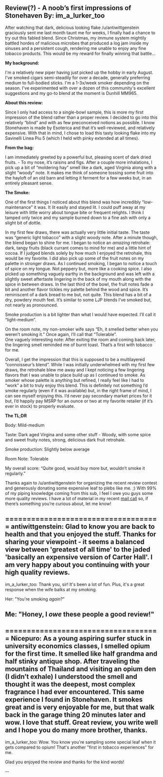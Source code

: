 Review(?) - A noob’s first impressions of Stonehaven
By: im_a_lurker_too
---
After watching that dark, delicious looking flake /u/antiwittgenstein graciously sent me last month taunt me for weeks, I finally had a chance to try out this fabled blend.  Since Christmas, my immune system mightily battled hordes of malicious microbes that produced a log jam inside my sinuses and a persistent cough, rendering me unable to enjoy any fine tobacco products. This would be my reward for finally winning that battle…


**My background:**

I'm a relatively new piper having just picked up the hobby in early August. I've smoked cigars semi-steadily for over a decade, generally preferring medium to full-bodied sticks. I'm a 1-3x/week smoker depending on the season. I've experimented with over a dozen of this community's excellent suggestions and my go-to blend at the moment is Dunhill MM965.



**About this review:** 

Since I only had access to a single-bowl sample, this is more my first impression of the blend rather than a proper review.  I decided to go into this relatively “blind” and with as few preconceived notions as possible.  I know Stonehaven is made by Esoterica and that it’s well-reviewed, and relatively expensive.  With that in mind, I chose to load this tasty looking flake into my Savinelli Linea Piu 5 (which I held with pinky extended at all times).



**From the bag:**

I am immediately greeted by a powerful but, pleasing scent of dark dried fruits. - To my nose, it’s raisins and figs.
After a couple more inhalations, I pick up a bit of “moldering hay” smell like a dark, aged Virginia along with a slight “woody” note. It makes me think of someone tossing some fruit into the hayloft of an old barn and letting it ferment for a few weeks but, in an entirely pleasant sense.


**The Smoke:**

One of the first things I noticed about this blend was how incredibly “low-maintenance” it was.  It lit easily and stayed lit.  I could puff away at my leisure with little worry about tongue bite or frequent relights. I think I tamped only twice and my sample burned down to a fine ash with only a slight bit of dottle.

In my first few draws, there was actually very little initial taste. The taste was “generic light tobacco” with a slight woody note.  After a minute though, the blend began to shine for me. I began to notice an *amazing* retrohale: dark, tangy fruits (black currant comes to mind for me) and a little hint of cocoa.  If I judged blends solely by how much I enjoyed the retrohale, this would be my favorite. I did also pick up some of the fruit notes on my palette in stronger draws.  As I continued smoking, I began to notice a touch of spice on my tongue.  Not peppery but, more like a cooking spice.  I also picked up something vaguely earthy in the background and was left with a slightly sweet aftertaste lingering in the back of my mouth along with the spice in between draws.  In the last third of the bowl, the fruit notes fade a bit and another flavor tickles my palette behind the wood and spice.  It’s reminiscent of a dark bread to me but, not quite.  This blend has a bit of a dry, powdery mouth feel. It’s similar to some LJP blends I’ve smoked but, not nearly as pronounced.

Smoke production is a bit lighter than what I would have expected.  I’ll call it “light-medium”. 

On the room note, my non-smoker wife says “Eh, it smelled better when you weren’t smoking it.”  Once again, I’ll call that “Tolerable”.  
One vaguely interesting note: After exiting the room and coming back later, the lingering smell reminded me of burnt toast.  That’s a first with tobacco for me.


Overall, I get the impression that this is supposed to be a multilayered “connoisseur’s blend”.  While I was initially underwhelmed with my first few draws, the retrohale blew me away and I kept noticing a few lingering flavors that I was unable to place build up as I continued to smoke.  As smoker whose palette is anything but refined, I really feel like I had to “work” a bit to truly enjoy this blend.  This is definitely not something I’d smoke regularly (even if it was available) but, in the right frame of mind, I can see myself enjoying this.  I’d never pay secondary market prices for it but, I’d happily pay MSRP for an ounce or two at my favorite retailer (if it’s ever in stock) to properly evaluate.


**The TL;DR**

Body: Mild-medium

Taste: Dark aged Virgina and some other stuff - Woody, with some spice and sweet fruity notes, strong, delicious dark fruit retrohale.

Smoke production: Slightly below average

Room Note: Tolerable

My overall score: “Quite good, would buy more but, wouldn’t smoke it regularly.”


Thanks again to /u/antiwittgenstein for organizing the recent review contest and generously donating some expensive leaf to plebs like me.  ;)  With 99% of my piping knowledge coming from this sub, I feel I owe you guys some more quality reviews.  I have a lot of material in my recent [mail call](https://imgur.com/gallery/sCAGE) so, if there’s something you’re curious about, let me know!

====================================
antiwittgenstein: Glad to know you are back to health and that you enjoyed the stuff. Thanks for sharing your viewpoint - it seems a balanced view between 'greatest of all time' to the jaded 'basically an expensive version of Carter Hall'. I am very happy about you continuing with your high quality reviews.
--
im_a_lurker_too: Thank you, sir!  It's been a lot of fun.  Plus, it's a great response when the wife balks at my smoking.

Her: "You're smoking *again*?"

Me: "Honey, I *owe* these people a good review!"
--
====================================
Nicepuro: As a young aspiring surfer stuck in university economics classes, I smelled opium for the first time. It smelled like half grandma and half stinky antique shop. After traveling the mountains of Thailand and visiting an opium den (I didn’t exhale) I understood the smell and thought it was the deepest, most complex fragrance I had ever encountered. This same experience I found in Stonehaven. It smokes great and is very enjoyable for me, but that walk back in the garage thing 20 minutes later and wow. I love that stuff. 
Great review, you write well and I hope you do many more brother, thanks. 
--
im_a_lurker_too: Wow.  You know you're sampling some special leaf when it gets compared to opium! That's another "first in tobacco experiences" for me. 

Glad you enjoyed the review and thanks for the kind words! 

--
